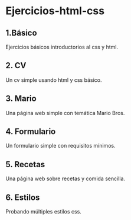 # Ejercicios-html-css

## 1.Básico

Ejercicios básicos introductorios al css y html.

## 2. CV

Un cv simple usando html y css básico.

## 3. Mario

Una página web simple con temática Mario Bros.

## 4. Formulario

Un formulario simple con requisitos mínimos. 

## 5. Recetas

Una página web sobre recetas y comida sencilla. 

## 6. Estilos

Probando múltiples estilos css.